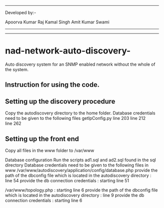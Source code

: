 -------------------------------
Developed by:- 

Apoorva Kumar
Raj Kamal Singh
Amit Kumar Swami

-----------------------





-----------------------




nad-network-auto-discovery-
===========================

Auto discovery system for an SNMP enabled network without the whole of the system.


Instruction for using the code.
-------------------------------

Setting up the discovery procedure
----------------------------------
Copy the autodiscovery directory to the home folder.
Database credentials need to be given to the following files
getIpConfig.py
  line 203
	line 212	
	line 262


Setting up the front end
------------------------
Copy all files in the www folder to /var/www

Database configuration
Run the scripts ad1.sql and ad2.sql found in the sql directory
Database credentials need to be given to the following files in www
/var/www/autodiscovery/application/config/database.php
	provide the path of the dbconfig file which is located in the autodiscovery directory : line 54
	provide the db connection credentials : starting line 51
	
/var/www/topology.php : starting line 6
	provide the path of the dbconfig file which is located in the autodiscovery directory : line 9
	provide the db connection credentials : starting line 6

